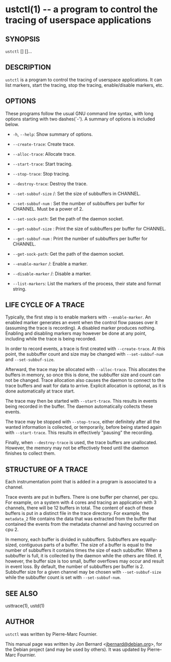 ustctl(1) -- a program to control the tracing of userspace applications
=======================================================================

## SYNOPSIS

`ustctl` [<command>] [<PIDs>]...

## DESCRIPTION

`ustctl` is a program to control the tracing of userspace applications. It can
list markers, start the tracing, stop the tracing, enable/disable markers, etc.

## OPTIONS

These programs follow the usual GNU command line syntax, with long options
starting with two dashes(`-'). A summary of options is included below.

  * `-h`, `--help`:
    Show summary of options.

  * `--create-trace`:
    Create trace.

  * `--alloc-trace`:
    Allocate trace.

  * `--start-trace`:
    Start tracing.

  * `--stop-trace`:
    Stop tracing.

  * `--destroy-trace`:
    Destroy the trace.

  * `--set-subbuf-size` <CHANNEL>/<bytes>:
    Set the size of subbuffers in CHANNEL.

  * `--set-subbuf-num` <CHANNEL>:
    Set the number of subbuffers per buffer for CHANNEL. Must be a power of 2.

  * `--set-sock-path`:
    Set the path of the daemon socket.

  * `--get-subbuf-size` <CHANNEL>:
    Print the size of subbuffers per buffer for CHANNEL.

  * `--get-subbuf-num` <CHANNEL>:
    Print the number of subbuffers per buffer for CHANNEL.

  * `--get-sock-path`:
    Get the path of the daemon socket.

  * `--enable-marker` <CHANNEL>/<MARKER>:
    Enable a marker.

  * `--disable-marker` <CHANNEL>/<MARKER>:
    Disable a marker.

  * `--list-markers`:
    List the markers of the process, their state and format string.

## LIFE CYCLE OF A TRACE

Typically, the first step is to enable markers with `--enable-marker`. An
enabled marker generates an event when the control flow passes over it
(assuming the trace is recording). A disabled marker produces nothing. Enabling
and disabling markers may however be done at any point, including while the
trace is being recorded.

In order to record events, a trace is first created with `--create-trace`. At
this point, the subbuffer count and size may be changed with `--set-subbuf-num`
and `--set-subbuf-size`.

Afterward, the trace may be allocated with `--alloc-trace`. This allocates the
buffers in memory, so once this is done, the subbuffer size and count can not
be changed. Trace allocation also causes the daemon to connect to the trace
buffers and wait for data to arrive. Explicit allocation is optional, as it is
done automatically at trace start.

The trace may then be started with `--start-trace`. This results in events
being recorded in the buffer. The daemon automatically collects these events.

The trace may be stopped with `--stop-trace`, either definitely after all the
wanted information is collected, or temporarily, before being started again
with `--start-trace`. This results in effectively "pausing" the recording.

Finally, when `--destroy-trace` is used, the trace buffers are unallocated.
However, the memory may not be effectively freed until the daemon finishes to
collect them.

## STRUCTURE OF A TRACE

Each instrumentation point that is added in a program is associated to a
channel.

Trace events are put in buffers. There is one buffer per channel, per cpu.
For example, on a system with 4 cores and tracing an application with 3
channels, there will be 12 buffers in total. The content of each of these
buffers is put in a distinct file in the trace directory. For example, the
`metadata_2` file contains the data that was extracted from the buffer that
contained the events from the metadata channel and having occurred on cpu 2.

In memory, each buffer is divided in subbuffers. Subbuffers are equally-sized,
contiguous parts of a buffer. The size of a buffer is equal to the number of
subbuffers it contains times the size of each subbuffer. When a subbuffer is
full, it is collected by the daemon while the others are filled. If, however,
the buffer size is too small, buffer overflows may occur and result in event
loss. By default, the number of subbuffers per buffer is 2. Subbuffer size
for a given channel may be chosen with `--set-subbuf-size` while the subbuffer
count is set with `--set-subbuf-num`.

## SEE ALSO

usttrace(1), ustd(1)

## AUTHOR

`ustctl` was written by Pierre-Marc Fournier.

This manual page was written by Jon Bernard &lt;jbernard@debian.org&gt;, for
the Debian project (and may be used by others). It was updated by Pierre-Marc
Fournier.
